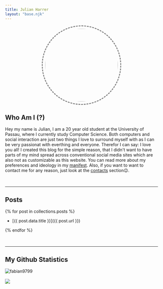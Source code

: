 ```yaml
---
title: Julian Harrer
layout: "base.njk"
---
```


<img src="/assets/images/me.jpg" id="portrait">

## Who Am I (?)

Hey my name is Julian, I am a 20 year old student at the University of Passau, where I currently study Computer Science. Both computers and social interaction are just two things I love to surround myself with as I can be very passionat with everthing and everyone. Therefor I can say: I love you all! I created this blog for the simple reason, that I didn't want to have parts of my mind spread across conventional social media sites which are also not as customizable as this website. You can read more about my preferences and ideology in my [manifest](/manifest). Also, if you want to want to contact me for any reason, just look at the [contacts](/contact) section😉.

<br>

---

## Posts

{% for post in collections.posts %}

 - [{{ post.data.title }}]({{ post.url }})

{% endfor %}

<br>

---

## My Github Statistics

<p>
<img id="gh-stats" align="center" src="https://github-readme-stats.vercel.app/api?username=TheMrPixelDev&theme=dark&show_icons=true" alt="fabian9799" /><br><br>
<img id="gh-top-langs" align="center" src="https://github-readme-stats.vercel.app/api/top-langs/?username=TheMrPixelDev&theme=dark&layout=compact"/>
</p>

<script>
    {
        let darkmode = document.cookie.split("=")[1];
        if(darkmode == "true"){
            document.getElementById("gh-stats").src = "https://github-readme-stats.vercel.app/api?username=TheMrPixelDev&theme=dark&show_icons=true";
            document.getElementById("gh-top-langs").src = "https://github-readme-stats.vercel.app/api/top-langs/?username=TheMrPixelDev&theme=dark&layout=compact";
        }else if(darkmode == "false"){
            document.getElementById("gh-stats").src = "https://github-readme-stats.vercel.app/api?username=TheMrPixelDev&show_icons=true";
            document.getElementById("gh-top-langs").src = "https://github-readme-stats.vercel.app/api/top-langs/?username=TheMrPixelDev&layout=compact";
        }
    }
</script>

<style>

    #portrait {
        height: 15rem;
        border-radius: 100rem;
        border: 3px dashed grey;
        padding: 0.5rem;
        display:block;
        margin-left: auto;
        margin-right: auto;
    }

</style>